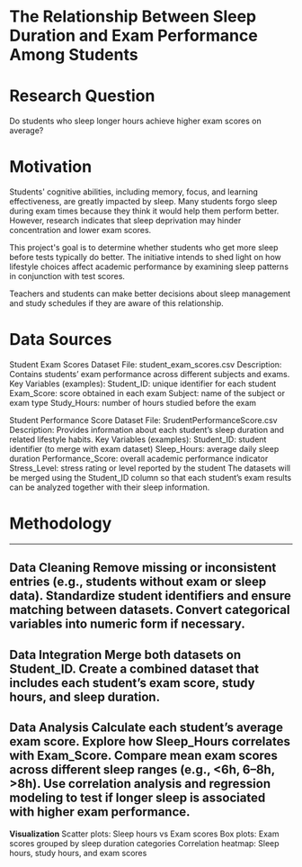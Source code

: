 # The Relationship Between Sleep Duration and Exam Performance Among Students

# Research Question
Do students who sleep longer hours achieve higher exam scores on average?

# Motivation
Students' cognitive abilities, including memory, focus, and learning effectiveness, are greatly impacted by sleep. Many students forgo sleep during exam times because they think it would help them perform better. However, research indicates that sleep deprivation may hinder concentration and lower exam scores.

This project's goal is to determine whether students who get more sleep before tests typically do better. The initiative intends to shed light on how lifestyle choices affect academic performance by examining sleep patterns in conjunction with test scores.

Teachers and students can make better decisions about sleep management and study schedules if they are aware of this relationship.

# Data Sources

Student Exam Scores Dataset
File: student_exam_scores.csv
Description: Contains students’ exam performance across different subjects and exams.
Key Variables (examples):
Student_ID: unique identifier for each student
Exam_Score: score obtained in each exam
Subject: name of the subject or exam type
Study_Hours: number of hours studied before the exam

Student Performance Score Dataset
File: SrudentPerformanceScore.csv
Description: Provides information about each student’s sleep duration and related lifestyle habits.
Key Variables (examples):
Student_ID: student identifier (to merge with exam dataset)
Sleep_Hours: average daily sleep duration
Performance_Score: overall academic performance indicator
Stress_Level: stress rating or level reported by the student
The datasets will be merged using the Student_ID column so that each student’s exam results can be analyzed together with their sleep information.

# Methodology
---
**Data Cleaning**
Remove missing or inconsistent entries (e.g., students without exam or sleep data).
Standardize student identifiers and ensure matching between datasets.
Convert categorical variables into numeric form if necessary.
---
**Data Integration**
Merge both datasets on Student_ID.
Create a combined dataset that includes each student’s exam score, study hours, and sleep duration.
---
**Data Analysis**
Calculate each student’s average exam score.
Explore how Sleep_Hours correlates with Exam_Score.
Compare mean exam scores across different sleep ranges (e.g., <6h, 6–8h, >8h).
Use correlation analysis and regression modeling to test if longer sleep is associated with higher exam performance.
---
**Visualization**
Scatter plots: Sleep hours vs Exam scores
Box plots: Exam scores grouped by sleep duration categories
Correlation heatmap: Sleep hours, study hours, and exam scores
